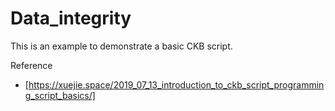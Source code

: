 # Data_integrity

This is an example to demonstrate a basic CKB script.

Reference
- [https://xuejie.space/2019_07_13_introduction_to_ckb_script_programming_script_basics/]